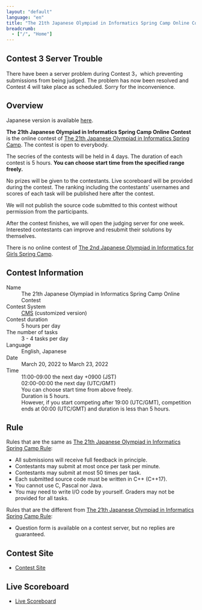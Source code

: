 ```yaml
---
layout: "default"
language: "en"
title: "The 21th Japanese Olympiad in Informatics Spring Camp Online Contest"
breadcrumb:
  - ["/", "Home"]
---
```


## Contest 3 Server Trouble
There have been a server problem during Contest 3，which preventing submissions from being judged. The problem has now been resolved and Contest 4 will take place as scheduled. Sorry for the inconvenience.

## Overview

Japanese version is available [here](./index.html).

**The 21th Japanese Olympiad in Informatics Spring Camp Online Contest** is the online contest of [The 21th Japanese Olympiad in Informatics Spring Camp](https://www.ioi-jp.org/camp/2022/2022-sp_camp-rules.html).
The contest is open to everybody.

The secries of the contests will be held in 4 days. The duration of each contest is 5 hours. **You can choose start time from the specified range freely.**

No prizes will be given to the contestants. Live scoreboard will be provided during the contest. The ranking including the contestants' usernames and scores of each task will be published here after the contest.

We will not publish the source code submitted to this contest without permission from the participants.

After the contest finishes, we will open the judging server for one week. Interested contestants can improve and resubmit their solutions by themselves.

There is no online contest of [The 2nd Japanese Olympiad in Informatics for Girls Spring Camp](https://www.ioi-jp.org/joig-camp/2022/2022-joig-sp_camp-rules.html).

## Contest Information

<dl>
  <dt>Name</dt>
    <dd>The 21th Japanese Olympiad in Informatics Spring Camp Online Contest</dd>

  <dt>Contest System</dt>
  <dd>
  <a href="https://github.com/cms-dev/cms/">CMS</a> (customized version)
  </dd>

  <dt>Contest duration</dt>
  <dd>5 hours per day</dd>

  <dt>The number of tasks</dt>
  <dd>3 - 4 tasks per day</dd>

  <dt>Language</dt>
  <dd>English, Japanese</dd>

  <dt>Date</dt>
  <dd>March 20, 2022 to March 23, 2022</dd>

  <dt>Time</dt>
  <dd>11:00-09:00 the next day +0900 (JST)</dd>
  <dd>02:00-00:00 the next day (UTC/GMT)</dd>
  <dd>You can choose start time from above freely.</dd>
  <dd>Duration is 5 hours.</dd>
  <dd>However, if you start competing after 19:00 (UTC/GMT), competition ends at 00:00 (UTC/GMT) and duration is less than 5 hours.</dd>
</dl>

## Rule

Rules that are the same as [The 21th Japanese Olympiad in Informatics Spring Camp Rule](https://www.ioi-jp.org/camp/2022/2022-sp_camp-rules.html):

- All submissions will receive full feedback in principle.
- Contestants may submit at most once per task per minute.
- Contestants may submit at most 50 times per task.
- Each submitted source code must be written in C++ (C++17).
- You cannot use C, Pascal nor Java.
- You may need to write I/O code by yourself. Graders may not be provided for all tasks.

Rules that are the different from [The 21th Japanese Olympiad in Informatics Spring Camp Rule](https://www.ioi-jp.org/camp/2022/2022-sp_camp-rules.html):

- Question form is available on a contest server, but no replies are guaranteed.

## Contest Site

- [Contest Site](https://cms.ioi-jp.org)

## Live Scoreboard

- [Live Scoreboard](https://ranking.cms.ioi-jp.org)